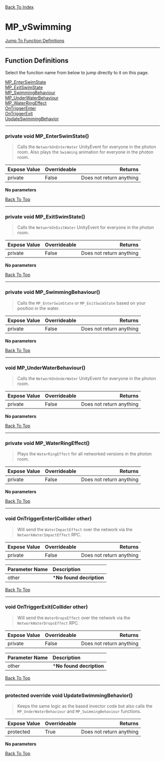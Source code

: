 [Back To Index](../../index.md)

# MP_vSwimming

[Jump To Function Definitions](#functions-definitions)<br/>

--------------------------------------------------------
## Function Definitions<a name="functions-definitions"></a>

Select the function name from below to jump directly to it on this page.

[MP_EnterSwimState](#MP_EnterSwimState)<br>
[MP_ExitSwimState](#MP_ExitSwimState)<br>
[MP_SwimmingBehaviour](#MP_SwimmingBehaviour)<br>
[MP_UnderWaterBehaviour](#MP_UnderWaterBehaviour)<br>
[MP_WaterRingEffect](#MP_WaterRingEffect)<br>
[OnTriggerEnter](#OnTriggerEnter)<br>
[OnTriggerExit](#OnTriggerExit)<br>
[UpdateSwimmingBehavior](#UpdateSwimmingBehavior)<br>

------------------
 ### private void MP_EnterSwimState()<a name="MP_EnterSwimState"></a>
>   Calls the `NetworkOnEnterWater` UnityEvent for everyone in the photon room. Also plays the `Swimming` animation for everyone in the photon room. 

| Expose Value | Overrideable | Returns |
|:---|:---|---:|
|private|False|Does not return anything|

**No parameters**

[Back To Top](#)

------------------
 ### private void MP_ExitSwimState()<a name="MP_ExitSwimState"></a>
>   Calls the `NetworkOnExitWater` UnityEvent for everyone in the photon room. 

| Expose Value | Overrideable | Returns |
|:---|:---|---:|
|private|False|Does not return anything|

**No parameters**

[Back To Top](#)

------------------
 ### private void MP_SwimmingBehaviour()<a name="MP_SwimmingBehaviour"></a>
>   Calls the `MP_EnterSwimState` or `MP_ExitSwimState` based on your position in the water. 

| Expose Value | Overrideable | Returns |
|:---|:---|---:|
|private|False|Does not return anything|

**No parameters**

[Back To Top](#)

------------------
 ### void MP_UnderWaterBehaviour()<a name="MP_UnderWaterBehaviour"></a>
>   Calls the `NetworkOnUnderWater` UnityEvent for everyone in the photon room. 

| Expose Value | Overrideable | Returns |
|:---|:---|---:|
|private|False|Does not return anything|

**No parameters**

[Back To Top](#)

------------------
 ### private void MP_WaterRingEffect()<a name="MP_WaterRingEffect"></a>
>   Plays the `WaterRingEffect` for all networked versions in the photon room. 

| Expose Value | Overrideable | Returns |
|:---|:---|---:|
|private|False|Does not return anything|

**No parameters**

[Back To Top](#)

------------------
 ### void OnTriggerEnter(Collider other)<a name="OnTriggerEnter"></a>
>   Will send the `WaterImpactEffect` over the network via the `NetworkWaterImpactEffect` RPC. 

| Expose Value | Overrideable | Returns |
|:---|:---|---:|
|private|False|Does not return anything|

| Parameter Name | Description |
|:---|:---|
|other|***No found decription**|

[Back To Top](#)

------------------
 ### void OnTriggerExit(Collider other)<a name="OnTriggerExit"></a>
>   Will send the `WaterDropsEffect` over the network via the `NetworkWaterDropsEffect` RPC. 

| Expose Value | Overrideable | Returns |
|:---|:---|---:|
|private|False|Does not return anything|

| Parameter Name | Description |
|:---|:---|
|other|***No found decription**|

[Back To Top](#)

------------------
 ### protected override void UpdateSwimmingBehavior()<a name="UpdateSwimmingBehavior"></a>
>   Keeps the same logic as the based invector code but also calls the `MP_UnderWaterBehaviour` and `MP_SwimmingBehaviour` functions. 

| Expose Value | Overrideable | Returns |
|:---|:---|---:|
|protected|True|Does not return anything|

**No parameters**

[Back To Top](#)

